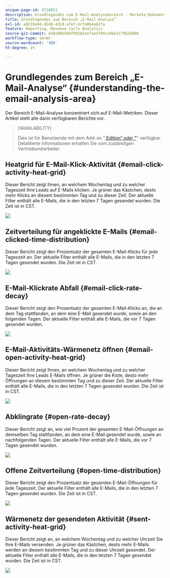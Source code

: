 ```yaml
---
unique-page-id: 4718651
description: Grundlegendes zum E-Mail-Analysebereich - Marketo-Dokumente - Produktdokumentation
title: Grundlegendes zum Bereich „E-Mail-Analyse“
exl-id: a8219a4d-d240-432d-a7ef-bcfa0b4a82fa
feature: Reporting, Revenue Cycle Analytics
source-git-commit: d20a9bb584f69282eefae3704ce4be2179b29d0b
workflow-type: tm+mt
source-wordcount: '360'
ht-degree: 1%

---
```


# Grundlegendes zum Bereich „E-Mail-Analyse“ {#understanding-the-email-analysis-area}

Der Bereich E-Mail-Analyse konzentriert sich auf E-Mail-Metriken. Dieser Artikel stellt alle darin verfügbaren Berichte vor.

>[!AVAILABILITY]
>
>Dies ist für Benutzende mit dem Add-on &quot;[ Edition“ oder &quot;](https://www.marketo.com/global-enterprise/marketo-revenue-cycle-analytics/)&quot; verfügbar. Detaillierte Informationen erhalten Sie vom zuständigen Vertriebsmitarbeiter.

## Heatgrid für E-Mail-Klick-Aktivität {#email-click-activity-heat-grid}

Dieser Bericht zeigt Ihnen, an welchem Wochentag und zu welcher Tageszeit Ihre Leads auf E-Mails klicken. Je grüner das Kästchen, desto mehr Klicks an diesem bestimmten Tag und zu dieser Zeit. Der aktuelle Filter enthält alle E-Mails, die in den letzten 7 Tagen gesendet wurden. Die Zeit ist in CST.

![](assets/image2015-5-6-17-3a17-3a34.png)

## Zeitverteilung für angeklickte E-Mails {#email-clicked-time-distribution}

Dieser Bericht zeigt den Prozentsatz der gesamten E-Mail-Klicks für jede Tageszeit an. Der aktuelle Filter enthält alle E-Mails, die in den letzten 7 Tagen gesendet wurden. Die Zeit ist in CST.

![](assets/image2015-5-6-17-3a20-3a55.png)

## E-Mail-Klickrate Abfall {#email-click-rate-decay}

Dieser Bericht zeigt den Prozentsatz der gesamten E-Mail-Klicks an, die an dem Tag stattfanden, an dem eine E-Mail gesendet wurde, sowie an den folgenden Tagen. Der aktuelle Filter enthält alle E-Mails, die vor 7 Tagen gesendet wurden.

![](assets/image2015-5-6-17-3a26-3a50.png)

## E-Mail-Aktivitäts-Wärmenetz öffnen {#email-open-activity-heat-grid}

Dieser Bericht zeigt Ihnen, an welchem Wochentag und zu welcher Tageszeit Ihre Leads E-Mails öffnen. Je grüner die Kiste, desto mehr Öffnungen an diesem bestimmten Tag und zu dieser Zeit. Der aktuelle Filter enthält alle E-Mails, die in den letzten 7 Tagen gesendet wurden. Die Zeit ist in CST.

![](assets/image2015-5-6-17-3a30-3a35.png)

## Abklingrate {#open-rate-decay}

Dieser Bericht zeigt an, wie viel Prozent der gesamten E-Mail-Öffnungen an demselben Tag stattfanden, an dem eine E-Mail gesendet wurde, sowie an nachfolgenden Tagen. Der aktuelle Filter enthält alle E-Mails, die vor 7 Tagen gesendet wurden.

![](assets/image2015-5-6-17-3a37-3a25.png)

## Offene Zeitverteilung {#open-time-distribution}

Dieser Bericht zeigt den Prozentsatz der gesamten E-Mail-Öffnungen für jede Tageszeit. Der aktuelle Filter enthält alle E-Mails, die in den letzten 7 Tagen gesendet wurden. Die Zeit ist in CST.

![](assets/image2015-5-6-17-3a39-3a15.png)

## Wärmenetz der gesendeten Aktivität {#sent-activity-heat-grid}

Dieser Bericht zeigt an, an welchem Wochentag und zu welcher Uhrzeit Sie Ihre E-Mails versenden. Je grüner das Kästchen, desto mehr E-Mails werden an diesem bestimmten Tag und zu dieser Uhrzeit gesendet. Der aktuelle Filter enthält alle E-Mails, die in den letzten 7 Tagen gesendet wurden. Die Zeit ist in CST.

![](assets/seven.png)
